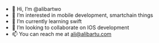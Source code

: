 - 👋 Hi, I’m @alibartwo
- 👀 I’m interested in mobile development, smartchain things
- 🌱 I’m currently learning swift
- 💞️ I’m looking to collaborate on IOS development
- 📫 You can reach me at ali@alibartu.com

<!---
alibartwo/alibartwo is a ✨ special ✨ repository because its `README.md` (this file) appears on your GitHub profile.
You can click the Preview link to take a look at your changes.
--->
